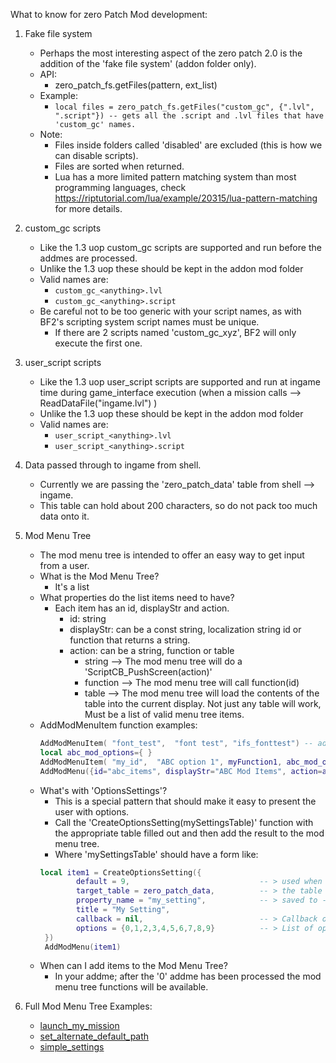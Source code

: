 What to know for zero Patch Mod development:

1. Fake file system
	+ Perhaps the most interesting aspect of the zero patch 2.0 is the addition of the 'fake file system' (addon folder only).
	+ API: 
		- zero_patch_fs.getFiles(pattern, ext_list)
	+ Example:
		- ```local files = zero_patch_fs.getFiles("custom_gc", {".lvl", ".script"}) -- gets all the .script and .lvl files that have 'custom_gc' names.```
	+ Note:
		- Files inside folders called 'disabled' are excluded (this is how we can disable scripts).
		- Files are sorted when returned.
		- Lua has a more limited pattern matching system than most programming languages, 
			check https://riptutorial.com/lua/example/20315/lua-pattern-matching for more details.

2.  custom_gc scripts
	+ Like the 1.3 uop custom_gc scripts are supported and run before the addmes are processed.
	+ Unlike the 1.3 uop these should be kept in the addon mod folder
	+ Valid names are:
		- ```custom_gc_<anything>.lvl```
		- ```custom_gc_<anything>.script```
	+ Be careful not to be too generic with your script names, as with BF2's scripting system script names must be unique.
		- If there are 2 scripts named 'custom_gc_xyz', BF2 will only execute the first one.
3. user_script scripts
	+ Like the 1.3 uop user_script scripts are supported and run at ingame time during game_interface execution 
		(when a mission calls --> ReadDataFile("ingame.lvl") )
	+ Unlike the 1.3 uop these should be kept in the addon mod folder
	+ Valid names are:
		- ```user_script_<anything>.lvl```
		- ```user_script_<anything>.script```

4. Data passed through to ingame from shell.
	+ Currently we are passing the 'zero_patch_data' table from shell --> ingame.
	+ This table can hold about 200 characters, so do not pack too much data onto it.
	
5. Mod Menu Tree
	+ The mod menu tree is intended to offer an easy way to get input from a user.
	+ What is the Mod Menu Tree?
		- It's a list
	+ What properties do the list items need to have?
		- Each item has an id, displayStr and action.
			+ id: string 
			+ displayStr:  can be a const string, localization string id or function that returns a string.
			+ action: can be a string, function or table
				- string   --> The mod menu tree will do a 'ScriptCB_PushScreen(action)' 
				- function --> The mod menu tree will call function(id)
				- table    --> The mod menu tree will load the contents of the table into the current display.
								Not just any table will work, Must be a list of valid menu tree items.
	+ AddModMenuItem function examples:
		 ```LUA
		 AddModMenuItem( "font_test",  "font test", "ifs_fonttest") -- adds to the end of the main menu, launches the 'ifs_fonttest' screen when selected 
		 local abc_mod_options={ }
		 AddModMenuItem( "my_id",  "ABC option 1", myFunction1, abc_mod_options) -- adds item to 'abc_mod_options', will call 'myFunction1("my_id")' when selected.
		 AddModMenu({id="abc_items", displayStr="ABC Mod Items", action=abc_mod_options}) -- will add a parent menu to the end of the top level list, will display children items when selected.
		 ```
	+ What's with 'OptionsSettings'?
		- This is a special pattern that should make it easy to present the user with options.
		- Call the 'CreateOptionsSetting(mySettingsTable)' function with the appropriate table filled out and then add the result 
		  to the mod menu tree.
		- Where 'mySettingsTable' should have a form like: 
		```LUA
		local item1 = CreateOptionsSetting({
				default = 9,                             -- > used when target_table[property_name] is nil
				target_table = zero_patch_data,          -- > the table we'll set the data on
				property_name = "my_setting",            -- > saved to --> target_table.my_setting
				title = "My Setting",
				callback = nil,                          -- > Callback once the data is set
				options = {0,1,2,3,4,5,6,7,8,9}          -- > List of options to show
		 })
		 AddModMenu(item1)
		 ```
	+ When can I add items to the Mod Menu Tree?
		- In your addme; after the '0' addme has been processed the mod menu tree functions will be available.
6. Full Mod Menu Tree Examples:
	+ [launch_my_mission](https://github.com/Gametoast/ClassicCollectionModPatch/tree/master/documentation/mod_menu_tree_examples/launch_my_mission)
	+ [set_alternate_default_path](https://github.com/Gametoast/ClassicCollectionModPatch/tree/master/documentation/mod_menu_tree_examples/set_alternate_default_path)
	+ [simple_settings](https://github.com/Gametoast/ClassicCollectionModPatch/tree/master/documentation/mod_menu_tree_examples/simple_settings)
	
